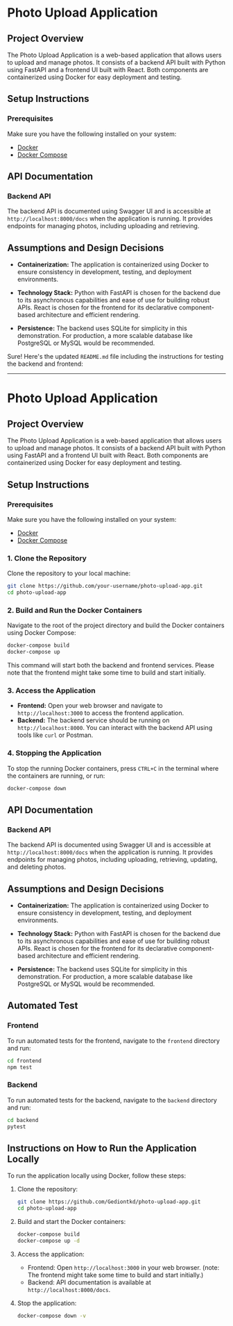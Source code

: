 # Photo Upload Application

## Project Overview

The Photo Upload Application is a web-based application that allows users to upload and manage photos. It consists of a backend API built with Python using FastAPI and a frontend UI built with React. Both components are containerized using Docker for easy deployment and testing.

## Setup Instructions

### Prerequisites

Make sure you have the following installed on your system:

- [Docker](https://docs.docker.com/get-docker/)
- [Docker Compose](https://docs.docker.com/compose/install/)


## API Documentation

### Backend API

The backend API is documented using Swagger UI and is accessible at `http://localhost:8000/docs` when the application is running. It provides endpoints for managing photos, including uploading and retrieving.

## Assumptions and Design Decisions

- **Containerization:** The application is containerized using Docker to ensure consistency in development, testing, and deployment environments.
  
- **Technology Stack:** Python with FastAPI is chosen for the backend due to its asynchronous capabilities and ease of use for building robust APIs. React is chosen for the frontend for its declarative component-based architecture and efficient rendering.

- **Persistence:** The backend uses SQLite for simplicity in this demonstration. For production, a more scalable database like PostgreSQL or MySQL would be recommended.

Sure! Here's the updated `README.md` file including the instructions for testing the backend and frontend:

---

# Photo Upload Application

## Project Overview

The Photo Upload Application is a web-based application that allows users to upload and manage photos. It consists of a backend API built with Python using FastAPI and a frontend UI built with React. Both components are containerized using Docker for easy deployment and testing.

## Setup Instructions

### Prerequisites

Make sure you have the following installed on your system:

- [Docker](https://docs.docker.com/get-docker/)
- [Docker Compose](https://docs.docker.com/compose/install/)

### 1. Clone the Repository

Clone the repository to your local machine:

```sh
git clone https://github.com/your-username/photo-upload-app.git
cd photo-upload-app
```

### 2. Build and Run the Docker Containers

Navigate to the root of the project directory and build the Docker containers using Docker Compose:

```sh
docker-compose build
docker-compose up
```

This command will start both the backend and frontend services. Please note that the frontend might take some time to build and start initially.

### 3. Access the Application

- **Frontend:** Open your web browser and navigate to `http://localhost:3000` to access the frontend application.
- **Backend:** The backend service should be running on `http://localhost:8000`. You can interact with the backend API using tools like `curl` or Postman.

### 4. Stopping the Application

To stop the running Docker containers, press `CTRL+C` in the terminal where the containers are running, or run:

```sh
docker-compose down
```

## API Documentation

### Backend API

The backend API is documented using Swagger UI and is accessible at `http://localhost:8000/docs` when the application is running. It provides endpoints for managing photos, including uploading, retrieving, updating, and deleting photos.

## Assumptions and Design Decisions

- **Containerization:** The application is containerized using Docker to ensure consistency in development, testing, and deployment environments.
  
- **Technology Stack:** Python with FastAPI is chosen for the backend due to its asynchronous capabilities and ease of use for building robust APIs. React is chosen for the frontend for its declarative component-based architecture and efficient rendering.

- **Persistence:** The backend uses SQLite for simplicity in this demonstration. For production, a more scalable database like PostgreSQL or MySQL would be recommended.

## Automated Test

### Frontend

To run automated tests for the frontend, navigate to the `frontend` directory and run:

```sh
cd frontend
npm test
```

### Backend

To run automated tests for the backend, navigate to the `backend` directory and run:

```sh
cd backend
pytest
```

## Instructions on How to Run the Application Locally

To run the application locally using Docker, follow these steps:

1. Clone the repository:
   ```sh
   git clone https://github.com/Gediontkd/photo-upload-app.git
   cd photo-upload-app
   ```

2. Build and start the Docker containers:
   ```sh
   docker-compose build
   docker-compose up -d
   ```

3. Access the application:
   - Frontend: Open `http://localhost:3000` in your web browser. (note: The frontend might take some time to build and start initially.)
   - Backend: API documentation is available at `http://localhost:8000/docs`.

4. Stop the application:
   ```sh
   docker-compose down -v
   ```